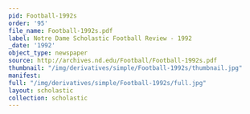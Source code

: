 ```yaml
---
pid: Football-1992s
order: '95'
file_name: Football-1992s.pdf
label: Notre Dame Scholastic Football Review - 1992
_date: '1992'
object_type: newspaper
source: http://archives.nd.edu/Football/Football-1992s.pdf
thumbnail: "/img/derivatives/simple/Football-1992s/thumbnail.jpg"
manifest:
full: "/img/derivatives/simple/Football-1992s/full.jpg"
layout: scholastic
collection: scholastic
---
```

